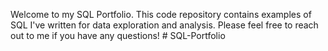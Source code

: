Welcome to my SQL Portfolio. This code repository contains examples of SQL I've written for data exploration and analysis. Please feel free to reach out to me if you have any questions! # SQL-Portfolio
